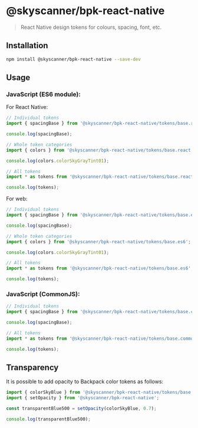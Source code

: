 # @skyscanner/bpk-react-native

> React Native design tokens for colours, spacing, font, etc.

## Installation

```sh
npm install @skyscanner/bpk-react-native --save-dev
```

## Usage

### JavaScript (ES6 module):

For React Native:

```js
// Individual tokens
import { spacingBase } from '@skyscanner/bpk-react-native/tokens/base.react.native';

console.log(spacingBase);

// Whole token categories
import { colors } from '@skyscanner/bpk-react-native/tokens/base.react.native';

console.log(colors.colorSkyGrayTint01);

// All tokens
import * as tokens from '@skyscanner/bpk-react-native/tokens/base.react.native';

console.log(tokens);
```

For web:

```js
// Individual tokens
import { spacingBase } from '@skyscanner/bpk-react-native/tokens/base.es6';

console.log(spacingBase);

// Whole token categories
import { colors } from '@skyscanner/bpk-react-native/tokens/base.es6';

console.log(colors.colorSkyGrayTint01);

// All tokens
import * as tokens from '@skyscanner/bpk-react-native/tokens/base.es6';

console.log(tokens);
```

### JavaScript (CommonJS):

```js
// Individual tokens
import { spacingBase } from '@skyscanner/bpk-react-native/tokens/base.common';

console.log(spacingBase);

// All tokens
import * as tokens from '@skyscanner/bpk-react-native/tokens/base.common';

console.log(tokens);
```

## Transparency

It is possible to add opacity to Backpack color tokens as follows:

```js
import { colorSkyBlue } from '@skyscanner/bpk-react-native/tokens/base.react.native';
import { setOpacity } from '@skyscanner/bpk-react-native';

const transparentBlue500 = setOpacity(colorSkyBlue, 0.7);

console.log(transparentBlue500);
```
